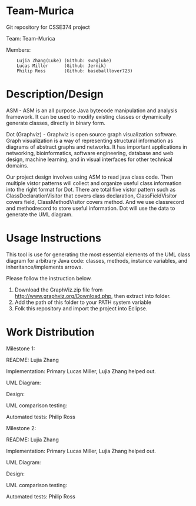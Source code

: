 # Team-Murica
Git repository for CSSE374 project

Team: Team-Murica

Members:

        Lujia Zhang(Luke) (Github: swagluke)
        Lucas Miller      (Github: Jernik)
        Philip Ross       (Github: baseballlover723)

# Description/Design

ASM - ASM is an all purpose Java bytecode manipulation and analysis framework. It can be used to modify existing classes or dynamically generate classes, directly in binary form. 

Dot (Graphviz) - Graphviz is open source graph visualization software. Graph visualization is a way of representing structural information as diagrams of abstract graphs and networks. It has important applications in networking, bioinformatics,  software engineering, database and web design, machine learning, and in visual interfaces for other technical domains. 

Our project design involves using ASM to read java class code. Then multiple vistor patterns will collect and organize useful class information into the right format for Dot. There are total five vistor pattern such as ClassDeclarationVisitor that covers class declaration, ClassFieldVisitor covers field, ClassMethodVisitor covers method. And we use classrecord and methodrecord to store useful information. Dot will use the data to generate the UML diagram.

# Usage Instructions
This tool is use for generating the most essential elements of the UML class diagram for arbitrary Java code: classes, methods, instance variables, and inheritance/implements arrows.

Please follow the instruction below.

1. Download the GraphViz.zip file from <http://www.graphviz.org/Download.php>, then extract into folder.
2. Add the path of this folder to your PATH system variable
3. Folk this repository and import the project into Eclipse.



# Work Distribution

Milestone 1:

README: Lujia Zhang

Implementation: Primary Lucas Miller, Lujia Zhang helped out.

UML Diagram: 

Design: 

UML comparison testing: 

Automated tests: Philip Ross

Milestone 2:

README: Lujia Zhang

Implementation: Primary Lucas Miller, Lujia Zhang helped out.

UML Diagram: 

Design: 

UML comparison testing: 

Automated tests: Philip Ross